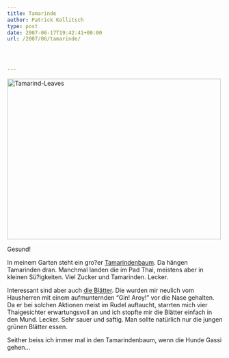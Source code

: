 ```yaml
---
title: Tamarinde
author: Patrick Kollitsch
type: post
date: 2007-06-17T19:42:41+00:00
url: /2007/06/tamarinde/




---
```

<div class="flickr">
  <a href="http://www.flickr.com/photos/schreibblogade/563456473/" title="Tamarind-Leaves"><img src="//farm2.static.flickr.com/1108/563456473_c8fbe3b880.jpg" width="500" height="375" alt="Tamarind-Leaves" /></a></p> 
  
  <p>
    Gesund!
  </p>
</div>

In meinem Garten steht ein gro?er [Tamarindenbaum][1]. Da hängen Tamarinden dran. Manchmal landen die im Pad Thai, meistens aber in kleinen Sü?igkeiten. Viel Zucker und Tamarinden. Lecker.

Interessant sind aber auch [die Blätter][2]. Die wurden mir neulich vom Hausherren mit einem aufmunternden &#8220;Gin! Aroy!&#8221; vor die Nase gehalten. Da er bei solchen Aktionen meist im Rudel auftaucht, starrten mich vier Thaigesichter erwartungsvoll an und ich stopfte mir die Blätter einfach in den Mund. Lecker. Sehr sauer und saftig. Man sollte natürlich nur die jungen grünen Blätter essen. 

Seither beiss ich immer mal in den Tamarindenbaum, wenn die Hunde Gassi gehen&#8230;

 [1]: http://de.wikipedia.org/wiki/Tamarindenbaum
 [2]: http://flickr.com/photos/schreibblogade/563085948/in/photostream/